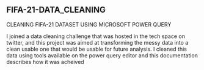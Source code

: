 ## FIFA-21-DATA_CLEANING
CLEANING  FIFA-21 DATASET USING MICROSOFT POWER QUERY

 I joined a data cleaning challenge that was hosted in the tech space on twitter, and this project was aimed at transforming the messy data into a clean usable one that would be usable for future analysis. I cleaned this data using tools available on the power query editor and this documentation describes how it was acheived
